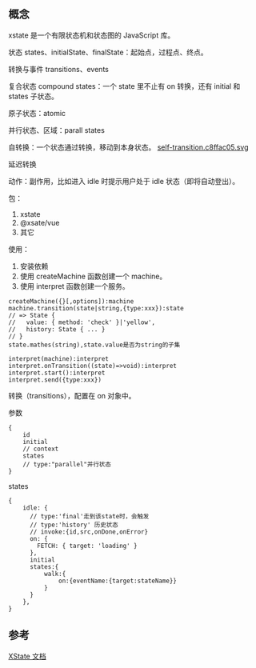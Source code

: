 ## 概念
xstate 是一个有限状态机和状态图的 JavaScript 库。

状态 states、initialState、finalState：起始点，过程点、终点。

转换与事件 transitions、events

复合状态 compound states：一个 state 里不止有 on 转换，还有 initial 和 states 子状态。

原子状态：atomic

并行状态、区域：parall states

自转换：一个状态通过转换，移动到本身状态。
[self-transition.c8ffac05.svg](https://lecepin.github.io/xstate-docs-cn/assets/img/self-transition.c8ffac05.svg)

延迟转换

动作：副作用，比如进入 idle 时提示用户处于 idle 状态（即将自动登出）。


包：
1. xstate
2. @xsate/vue
3. 其它

使用：
1. 安装依赖
2. 使用 createMachine 函数创建一个 machine。
3. 使用 interpret 函数创建一个服务。
```
createMachine({}[,options]):machine
machine.transition(state|string,{type:xxx}):state
// => State {
//   value: { method: 'check' }|'yellow',
//   history: State { ... }
// }
state.mathes(string),state.value是否为string的子集

interpret(machine):interpret
interpret.onTransition((state)=>void):interpret
interpret.start():interpret
interpret.send({type:xxx})
```
转换（transitions），配置在 on 对象中。

参数
```
{
	id
	initial
	// context
	states
	// type:"parallel"并行状态
}
```
states
```
{
	idle: {
	  // type:'final'走到该state时，会触发
	  // type:'history' 历史状态
	  // invoke:{id,src,onDone,onError}
      on: {
        FETCH: { target: 'loading' }
      },
      initial
      states:{
	      walk:{
		      on:{eventName:{target:stateName}}    
		  }
      }
    },
}
```


## 参考
[XState 文档](https://lecepin.github.io/xstate-docs-cn/zh/)